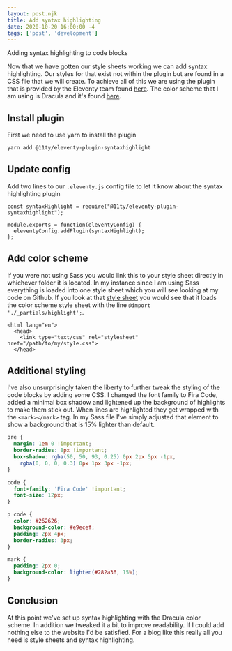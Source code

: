 ```yaml
---
layout: post.njk
title: Add syntax highlighting
date: 2020-10-20 16:00:00 -4
tags: ['post', 'development']
---
```

<!-- Excerpt Start -->
Adding syntax highlighting to code blocks
<!-- Excerpt End -->

Now that we have gotten our style sheets working we can add syntax highlighting. Our styles for that exist not within the plugin but are found in a CSS file that we will create. To achieve all of this we are using the plugin that is provided by the Eleventy team found [here](https://www.11ty.dev/docs/plugins/syntaxhighlight/). The color scheme that I am using is Dracula and it's found [here](https://github.com/PrismJS/prism-themes/blob/master/themes/prism-dracula.css).

## Install plugin

First we need to use yarn to install the plugin

```bash
yarn add @11ty/eleventy-plugin-syntaxhighlight
```

## Update config

Add two lines to our `.eleventy.js` config file to let it know about the syntax highlighting plugin

```js/0,3
const syntaxHighlight = require("@11ty/eleventy-plugin-syntaxhighlight");

module.exports = function(eleventyConfig) {
  eleventyConfig.addPlugin(syntaxHighlight);
};
```

## Add color scheme

If you were not using Sass you would link this to your style sheet directly in whichever folder it is located. In my instance since I am using Sass everything is loaded into one style sheet which you will see looking at my code on Github. If you look at that [style sheet](https://github.com/somed00d/somed00d.github.io/blob/master/static/scss/main.scss) you would see that it loads the color scheme style sheet with the line `@import './_partials/highlight';`.

```html/2
<html lang="en">
  <head>
    <link type="text/css" rel="stylesheet" href="/path/to/my/style.css">
  </head>
```

## Additional styling

I've also unsurprisingly taken the liberty to further tweak the styling of the code blocks by adding some CSS. I changed the font family to Fira Code, added a minimal box shadow and lightened up the background of highlights to make them stick out. When lines are highlighted they get wrapped with the `<mark></mark>` tag. In my Sass file I've simply adjusted that element to show a background that is 15% lighter than default.

```scss
pre {
  margin: 1em 0 !important;
  border-radius: 8px !important;
  box-shadow: rgba(50, 50, 93, 0.25) 0px 2px 5px -1px,
    rgba(0, 0, 0, 0.3) 0px 1px 3px -1px;
}

code {
  font-family: 'Fira Code' !important;
  font-size: 12px;
}

p code {
  color: #262626;
  background-color: #e9ecef;
  padding: 2px 4px;
  border-radius: 3px;
}

mark {
  padding: 2px 0;
  background-color: lighten(#282a36, 15%);
}
```

## Conclusion

At this point we've set up syntax highlighting with the Dracula color scheme. In addition we tweaked it a bit to improve readability. If I could add nothing else to the website I'd be satisfied. For a blog like this really all you need is style sheets and syntax highlighting.